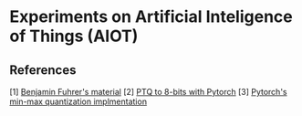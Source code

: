 # Experiments on Artificial Inteligence of Things (AIOT)

## References

[1] [Benjamin Fuhrer's material](https://github.com/benja263/Integer-Only-Inference-for-Deep-Learning-in-Native-C)
[2] [PTQ to 8-bits with Pytorch](https://karanbirchahal.medium.com/how-to-quantise-an-mnist-network-to-8-bits-in-pytorch-no-retraining-required-from-scratch-39f634ac8459)
[3] [Pytorch's min-max quantization implmentation](https://github.com/pytorch/pytorch/blob/d542aab5c1bc544f9dc0eb5632bfe4432223d890/test/fx/quantization.py)